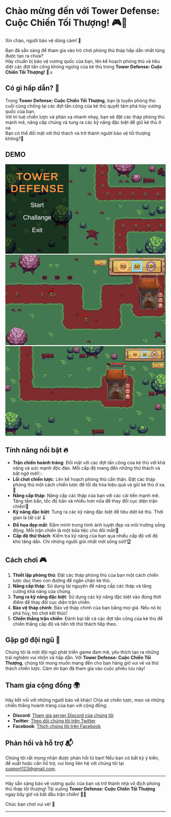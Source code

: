 # Chào mừng đến với **Tower Defense: Cuộc Chiến Tối Thượng!** 🎮🏰

Xin chào, người bảo vệ dũng cảm! 🌟

Bạn đã sẵn sàng để tham gia vào trò chơi phòng thủ tháp hấp dẫn nhất từng được tạo ra chưa?  
Hãy chuẩn bị bảo vệ vương quốc của bạn, lên kế hoạch phòng thủ và tiêu diệt các đợt tấn công không ngừng của kẻ thù trong **Tower Defense: Cuộc Chiến Tối Thượng!** 🏹⚔️

## Có gì hấp dẫn? 🐝

Trong **Tower Defense: Cuộc Chiến Tối Thượng**, bạn là tuyến phòng thủ cuối cùng chống lại các đợt tấn công của kẻ thù quyết tâm phá hủy vương quốc của bạn.  
Với trí tuệ chiến lược và phản xạ nhanh nhạy, bạn sẽ đặt các tháp phòng thủ mạnh mẽ, nâng cấp chúng và tung ra các kỹ năng đặc biệt để giữ kẻ thù ở xa.  
Bạn có thể đối mặt với thử thách và trở thành người bảo vệ tối thượng không?🌟

## DEMO
![HOME](Assets/Sprites/Demo/Demo1.png)
![Challenge](Assets/Sprites/Demo/Demo2.png)
![Level](Assets/Sprites/Demo/Demo3.png)


## Tính năng nổi bật 🔥

- **Trận chiến hoành tráng**: Đối mặt với các đợt tấn công của kẻ thù với khả năng và sức mạnh độc đáo. Mỗi cấp độ mang đến những thử thách và bất ngờ mới!💥
- **Lối chơi chiến lược**: Lên kế hoạch phòng thủ cẩn thận. Đặt các tháp phòng thủ một cách chiến lược để tối đa hóa hiệu quả và giữ kẻ thù ở xa.🧠
- **Nâng cấp tháp**: Nâng cấp các tháp của bạn với các cải tiến mạnh mẽ. Tăng tầm bắn, tốc độ bắn và nhiều hơn nữa để thay đổi cục diện trận chiến!🚀
- **Kỹ năng đặc biệt**: Tung ra các kỹ năng đặc biệt để tiêu diệt kẻ thù. Thời gian là tất cả! ⏳
- **Đồ họa đẹp mắt**: Đắm mình trong hình ảnh tuyệt đẹp và môi trường sống động. Mỗi trận chiến là một bữa tiệc cho đôi mắt!🎨
- **Cấp độ thử thách**: Kiểm tra kỹ năng của bạn qua nhiều cấp độ với độ khó tăng dần. Chỉ những người giỏi nhất mới sống sót!🏆

## Cách chơi 🎮

1. **Thiết lập phòng thủ**: Đặt các tháp phòng thủ của bạn một cách chiến lược dọc theo con đường để ngăn chặn kẻ thù.
2. **Nâng cấp tháp**: Sử dụng tài nguyên để nâng cấp các tháp và tăng cường khả năng của chúng.
3. **Tung ra kỹ năng đặc biệt**: Sử dụng các kỹ năng đặc biệt vào đúng thời điểm để thay đổi cục diện trận chiến.
4. **Bảo vệ tháp chính**: Bảo vệ tháp chính của bạn bằng mọi giá. Nếu nó bị phá hủy, trò chơi kết thúc!
5. **Chiến thắng trận chiến**: Đánh bại tất cả các đợt tấn công của kẻ thù để chiến thắng cấp độ và tiến tới thử thách tiếp theo.

## Gặp gỡ đội ngũ 👥

Chúng tôi là một đội ngũ phát triển game đam mê, yêu thích tạo ra những trải nghiệm vui nhộn và hấp dẫn. Với **Tower Defense: Cuộc Chiến Tối Thượng**, chúng tôi mong muốn mang đến cho bạn hàng giờ vui vẻ và thử thách chiến lược. Cảm ơn bạn đã tham gia vào cuộc phiêu lưu này!

## Tham gia cộng đồng 🌍

Hãy kết nối với những người bảo vệ khác! Chia sẻ chiến lược, mẹo và những chiến thắng hoành tráng của bạn với cộng đồng:

- **Discord**: [Tham gia server Discord của chúng tôi](https://discord.gg/yourdiscordlink)
- **Twitter**: [Theo dõi chúng tôi trên Twitter](https://twitter.com/yourtwitterhandle)
- **Facebook**: [Thích chúng tôi trên Facebook](https://facebook.com/yourfacebookpage)

## Phản hồi và hỗ trợ 📬

Chúng tôi rất mong nhận được phản hồi từ bạn! Nếu bạn có bất kỳ ý kiến, đề xuất hoặc cần hỗ trợ, vui lòng liên hệ với chúng tôi tại [support123@gmail.com](mailto:support@yourgameemail.com).

---

Hãy sẵn sàng bảo vệ vương quốc của bạn và trở thành nhà vô địch phòng thủ tháp tối thượng! Tải xuống **Tower Defense: Cuộc Chiến Tối Thượng** ngay bây giờ và bắt đầu trận chiến! 🏰🔥

Chúc bạn chơi vui vẻ! 🎉

---


